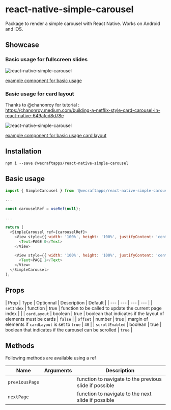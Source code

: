 # react-native-simple-carousel

Package to render a simple carousel with React Native. Works on Android and iOS.

## Showcase

### Basic usage for fullscreen slides

![react-native-simple-carousel](https://media.giphy.com/media/MsLMrLYq6vA0F1HgN8/giphy.gif)

[example component for basic usage](https://github.com/wecraftapps/react-native-simple-carousel/blob/master/examples/basic-usage.tsx)

### Basic usage for card layout
Thanks to @chanonroy for tutorial : https://chanonroy.medium.com/building-a-netflix-style-card-carousel-in-react-native-649afcd8d78e

![react-native-simple-carousel](https://media.giphy.com/media/WFtP6wdT7bsJrYNgxj/giphy.gif)

[example component for basic usage card layout](https://github.com/wecraftapps/react-native-simple-carousel/blob/master/examples/basic-usage-card-layout.tsx)

## Installation

```
npm i --save @wecraftapps/react-native-simple-carousel
```

## Basic usage

```javascript
import { SimpleCarousel } from '@wecraftapps/react-native-simple-carousel';

...

const carouselRef = useRef(null);

...

return (
  <SimpleCarousel ref={carouselRef}>
    <View style={{ width: '100%', height: '100%', justifyContent: 'center', alignItems: 'center', backgroundColor: 'yellow'}}>
      <Text>PAGE 0</Text>
    </View>

    <View style={{ width: '100%', height: '100%', justifyContent: 'center', alignItems: 'center', backgroundColor: 'green'}}>
      <Text>PAGE 1</Text>
    </View>
  </SimpleCarousel>
);
```

## Props

| Prop | Type | Optionnal | Description | Default |
| --- | --- | --- | --- |
| `setIndex` | function | true | function to be called to update the current page index | |
| `cardLayout` | boolean | true | boolean that indicates if the layout of elements must be cards | `false` |
| `offset` | number | true | margin of elements if `cardLayout` is set to `true` | `40` |
| `scrollEnabled` | boolean | true | boolean that indicates if the carousel can be scrolled | `true` |

## Methods

Following methods are available using a ref

| Name | Arguments | Description |
| --- | --- | --- |
| `previousPage` |  | function to navigate to the previous slide if possible |
| `nextPage` |  | function to navigate to the next slide if possible |
